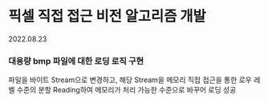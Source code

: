 # 픽셀 직접 접근 비전 알고리즘 개발

2022.08.23
### 대용량 bmp 파일에 대한 로딩 로직 구현 
파일을 바이트 Stream으로 변경하고, 해당 Stream을 메모리 직접 접근을 통한 로우 레벨 수준의 분할 Reading하여 메모리가 처리 가능한 수준으로 바꾸어 로딩 성공
